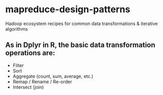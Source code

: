 # mapreduce-design-patterns
Hadoop ecosystem recipes for common data transformations &amp; iterative algorithms

## As in Dplyr in R, the basic data transformation operations are: 
* Filter
* Sort 
* Aggregate (count, sum, average, etc.)
* Remap / Rename / Re-order
* Intersect (join)

